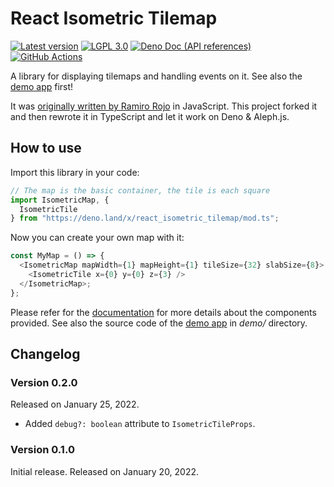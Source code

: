 <!-- deno-fmt-ignore-file -->

React Isometric Tilemap
=======================

[![Latest version][Tag badge]][Deno module]
[![LGPL 3.0][License badge]](./LICENSE)
[![Deno Doc (API references)][Deno Doc badge]][Deno Doc]
[![GitHub Actions][GitHub Actions status badge]][GitHub Actions]

A library for displaying tilemaps and handling events on it.  See also
the [demo app] first!

It was [originally written by Ramiro Rojo][1] in JavaScript.  This project
forked it and then rewrote it in TypeScript and let it work on Deno & Aleph.js.

[Tag badge]: https://img.shields.io/github/v/tag/boscohyun/react-isometric-tilemap
[Deno module]: https://deno.land/x/react_isometric_tilemap
[License badge]: https://img.shields.io/github/license/boscohyun/react-isometric-tilemap
[Deno Doc]: https://doc.deno.land/https://deno.land/x/react_isometric_tilemap/mod.ts
[Deno Doc badge]: https://img.shields.io/badge/api-deno%20doc-blue
[GitHub Actions]: https://github.com/boscohyun/react-isometric-tilemap/actions/workflows/build.yaml
[GitHub Actions status badge]: https://github.com/boscohyun/react-isometric-tilemap/actions/workflows/build.yaml/badge.svg
[demo app]: https://boscohyun.github.io/react-isometric-tilemap/
[1]: https://github.com/holywyvern/react-isometric-tilemap


How to use
----------

Import this library in your code:

~~~~ typescript
// The map is the basic container, the tile is each square
import IsometricMap, {
  IsometricTile
} from "https://deno.land/x/react_isometric_tilemap/mod.ts";
~~~~

Now you can create your own map with it:

~~~~ typescript
const MyMap = () => {
  <IsometricMap mapWidth={1} mapHeight={1} tileSize={32} slabSize={8}>
    <IsometricTile x={0} y={0} z={3} />
  </IsometricMap>;
};
~~~~

Please refer for the [documentation][Deno Doc] for more details about
the components provided.  See also the source code of the [demo app]
in *demo/* directory.


Changelog
---------

### Version 0.2.0

Released on January 25, 2022.

 -  Added `debug?: boolean` attribute to `IsometricTileProps`.

### Version 0.1.0

Initial release.  Released on January 20, 2022.